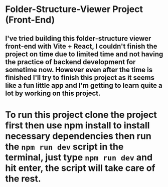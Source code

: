 # Folder-Structure-Viewer Project (Front-End)
## I've tried building this folder-structure viewer front-end with Vite + React, I couldn't finish the project on time due to limited time and not having the practice of backend development for sometime now. However even after the time is finished I'll try to finish this project as it seems like  a fun little app and I'm getting to learn quite a lot by working on this project.

# To run this project clone the project first then use npm install to install necessary dependencies then run the `npm run dev` script in the terminal, just type `npm run dev` and hit enter, the script will take care of the rest.
